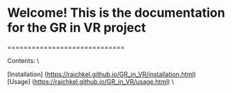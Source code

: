 # Welcome! This is the documentation for the GR in VR project

=============================

Contents: \

[Installation] (https://raichkel.github.io/GR_in_VR/installation.html) \
[Usage] (https://raichkel.github.io/GR_in_VR/usage.html) \